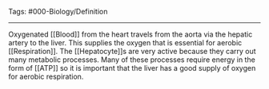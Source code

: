 Tags: #000-Biology/Definition 

---
Oxygenated [[Blood]] from the heart travels from the aorta via the hepatic artery to the liver. This supplies the oxygen that is essential for aerobic [[Respiration]]. The [[Hepatocyte]]s are very active because they carry out many metabolic processes. Many of these processes require energy in the form of [[ATP]] so it is important that the liver has a good supply of oxygen for aerobic respiration.
